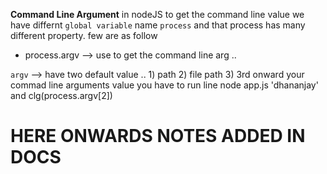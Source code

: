 **Command Line Argument**
in nodeJS to get the command line value we have differnt `global variable` name `process` and that process has many different property. few are as follow 
- process.argv --> use to get the command line arg ..

`argv` --> have two default value .. 1) path 2) file path 3) 3rd onward your commad line arguments value
you have to run line node app.js 'dhananjay' and clg(process.argv[2])



# HERE ONWARDS NOTES ADDED IN DOCS